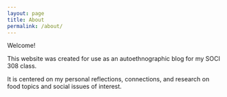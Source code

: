 ```yaml
---
layout: page
title: About
permalink: /about/
---
```


Welcome! 

This website was created for use as an autoethnographic blog for my SOCI 308 class. 

It is centered on my personal reflections, connections, and research on food topics and social issues of interest.